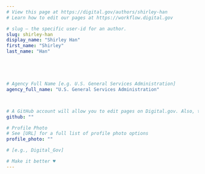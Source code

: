 ```yaml
---
# View this page at https://digital.gov/authors/shirley-han
# Learn how to edit our pages at https://workflow.digital.gov

# slug — the specific user-id for an author.
slug: shirley-han
display_name: "Shirley Han"
first_name: "Shirley"
last_name: "Han"





# Agency Full Name [e.g. U.S. General Services Administration]
agency_full_name: "U.S. General Services Administration"



# A GitHub account will allow you to edit pages on Digital.gov. Also, the image used in your GitHub account can be used to populate your digital.gov profile photo. Learn more about getting a Github account at [URL]
github: ""

# Profile Photo
# See [URL] for a full list of profile photo options
profile_photo: ""

# [e.g., Digital_Gov]

# Make it better ♥
---
```

